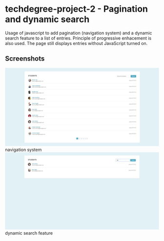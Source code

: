# techdegree-project-2 - Pagination and dynamic search
Usage of javascript to add pagination (navigation system) and a dynamic search feature to a list of entries.
Principle of progressive enhacement is also used. The page still displays entries without JavaScript turned on.

## Screenshots
![image](https://raw.githubusercontent.com/onesoftwareengineer/techdegree-project-2/master/screenshot1.JPG)
navigation system
![image](https://raw.githubusercontent.com/onesoftwareengineer/techdegree-project-2/master/screenshot2.JPG)
dynamic search feature

